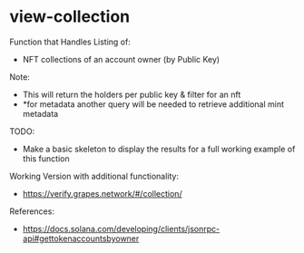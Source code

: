 # view-collection
Function that Handles Listing of:
- NFT collections of an account owner (by Public Key)

Note:
- This will return the holders per public key & filter for an nft
- *for metadata another query will be needed to retrieve additional mint metadata

TODO:
- Make a basic skeleton to display the results for a full working example of this function

Working Version with additional functionality:
- https://verify.grapes.network/#/collection/

References:
- https://docs.solana.com/developing/clients/jsonrpc-api#gettokenaccountsbyowner
